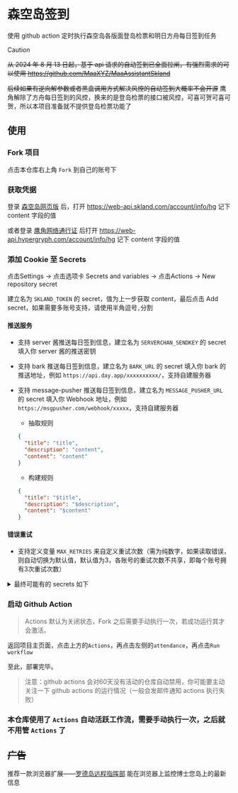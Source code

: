 # 森空岛签到

使用 github action 定时执行森空岛各版面登岛检票和明日方舟每日签到任务

> [!CAUTION]
> ~~从 2024 年 8 月 13 日起，基于 api 请求的自动签到已全面拉闸，有强烈需求的可以使用 https://github.com/MaaXYZ/MaaAssistantSkland~~
>
> ~~后续如果有逆向解参数或者黑盒调用方式解决风控的自动签到大概率不会开源~~
> 鹰角解除了方舟每日签到的风控，换来的是登岛检票的接口被风控，可喜可贺可喜可贺，所以本项目准备就不提供登岛检票功能了

## 使用

### Fork 项目

点击本仓库右上角 `Fork` 到自己的账号下

### 获取凭据

登录 [森空岛网页版](https://www.skland.com/) 后，打开 https://web-api.skland.com/account/info/hg 记下 content 字段的值

或者登录 [鹰角网络通行证](https://user.hypergryph.com/login) 后打开 https://web-api.hypergryph.com/account/info/hg 记下 content 字段的值

### 添加 Cookie 至 Secrets

点击Settings -> 点击选项卡 Secrets and variables -> 点击Actions -> New repository secret

建立名为 `SKLAND_TOKEN` 的 secret，值为上一步获取 content，最后点击 Add secret，如果需要多账号支持，请使用半角逗号`,`分割

#### 推送服务

- 支持 server 酱推送每日签到信息，建立名为 `SERVERCHAN_SENDKEY` 的 secret 填入你 server 酱的推送密钥

- 支持 bark 推送每日签到信息，建立名为 `BARK_URL` 的 secret 填入你 bark 的推送地址，例如 `https://api.day.app/xxxxxxxxxx/`，支持自建服务器

- 支持 message-pusher 推送每日签到信息，建立名为 `MESSAGE_PUSHER_URL` 的 secret 填入你 Webhook 地址，例如 `https://msgpusher.com/webhook/xxxxx`，支持自建服务器
  - 抽取规则
  ```json
  {
    "title": "title",
    "description": "content",
    "content": "content"
  }
  ```
  - 构建规则
  ```json
  {
    "title": "$title",
    "description": "$description",
    "content": "$content"
  }
  ```
#### 错误重试
- 支持定义变量 `MAX_RETRIES` 来自定义重试次数（需为纯数字，如果读取错误，则自动切换为默认值，默认值为3，各账号的重试次数不共享，即每个账号拥有3次重试次数）

<details>
  <summary>最终可能有的 secrets 如下</summary>

| Name               | Secret                                                           |
| ------------------ | ---------------------------------------------------------------- |
| SKLAND_TOKEN \*    | 森空岛 token <br>多账号使用半角逗号`,`分割                        |
| MAX_RETRIES | 重试次数（纯数字，默认3次，次数不共享） |
| SERVERCHAN_SENDKEY | Server 酱推送密钥，可选                                          |
| BARK_URL           | Bark 推送地址，可选                                              |
| MESSAGE_PUSHER_URL | Message Pusher 推送地址，可选                                    |
</details>

### 启动 Github Action

> Actions 默认为关闭状态，Fork 之后需要手动执行一次，若成功运行其才会激活。

返回项目主页面，点击上方的`Actions`，再点击左侧的`attendance`，再点击`Run workflow`

至此，部署完毕。

> 注意：github actions 会对60天没有活动的仓库自动禁用，你可能要主动关注一下 github actions 的运行情况（一般会发邮件通知 actions 执行失败）

### 本仓库使用了 `Actions` 自动活跃工作流，需要手动执行一次，之后就不用管 `Actions` 了

## ~~广告~~

推荐一款浏览器扩展——[罗德岛远程指挥部](https://github.com/enpitsuLin/rhodes-headquarters) 能在浏览器上监控博士您岛上的最新信息
